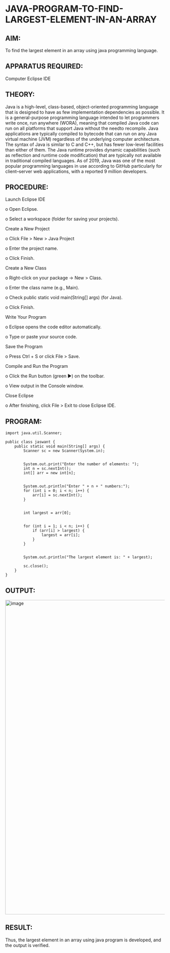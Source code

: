 # JAVA-PROGRAM-TO-FIND-LARGEST-ELEMENT-IN-AN-ARRAY

## AIM:
To find the largest element in an array using java programming language.

## APPARATUS REQUIRED:

Computer 
Eclipse IDE

## THEORY:

Java is a high-level, class-based, object-oriented programming language that is designed to have as few implementation dependencies as possible. It is a general-purpose programming language intended to let programmers write once, run anywhere (WORA), meaning that compiled Java code can run on all platforms that support Java without the needto recompile. Java applications are typically compiled to bytecode that can run on any Java virtual machine (JVM) regardless of the underlying computer architecture. The syntax of Java is similar to C and C++, but has fewer low-level facilities than either of them. The Java runtime provides dynamic capabilities (such as reflection and runtime code modification) that are typically not available in traditional compiled languages. As of 2019, Java was one of the most popular programming languages in use according to GitHub particularly for client–server web applications, with a reported 9 million developers.

## PROCEDURE:

Launch Eclipse IDE

o Open Eclipse.

o Select a workspace (folder for saving your projects).

Create a New Project

o Click File > New > Java Project

o Enter the project name.

o Click Finish.

Create a New Class 

o Right-click on your package → New > Class.

o Enter the class name (e.g., Main).

o Check public static void main(String[] args) (for Java).

o Click Finish.

Write Your Program

o Eclipse opens the code editor automatically.

o Type or paste your source code.

Save the Program

o Press Ctrl + S or click File > Save.

Compile and Run the Program

o Click the Run button (green ▶) on the toolbar.

o View output in the Console window.

Close Eclipse

o After finishing, click File > Exit to close Eclipse IDE.


## PROGRAM:
```
import java.util.Scanner;

public class jaswant {
    public static void main(String[] args) {
        Scanner sc = new Scanner(System.in);
        
        
        System.out.print("Enter the number of elements: ");
        int n = sc.nextInt();
        int[] arr = new int[n];
        
       
        System.out.println("Enter " + n + " numbers:");
        for (int i = 0; i < n; i++) {
            arr[i] = sc.nextInt();
        }
        
        
        int largest = arr[0];
        
        
        for (int i = 1; i < n; i++) {
            if (arr[i] > largest) {
                largest = arr[i];
            }
        }
        
        
        System.out.println("The largest element is: " + largest);
        
        sc.close(); 
    }
}
```


## OUTPUT:
<img width="1917" height="993" alt="image" src="https://github.com/user-attachments/assets/eec40f15-8bac-4468-a6a4-d23386d8bcd6" />


## RESULT:

Thus, the largest element in an array using java program is developed, and the output is verified.

